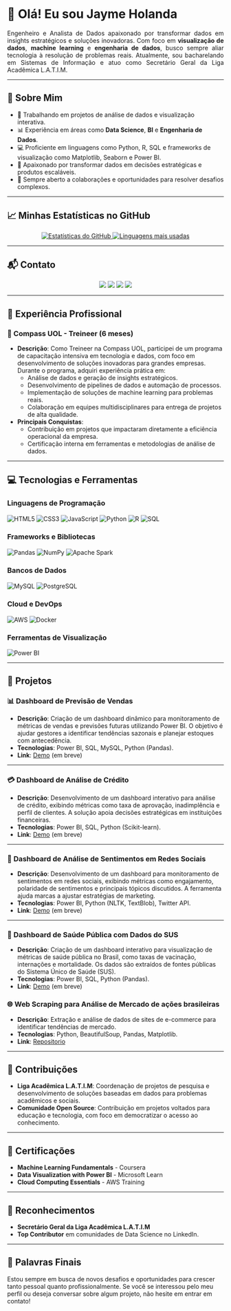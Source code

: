 # 👋 Olá! Eu sou **Jayme Holanda**

<p align="justify">
Engenheiro e Analista de Dados apaixonado por transformar dados em insights estratégicos e soluções inovadoras. Com foco em <strong>visualização de dados</strong>, <strong>machine learning</strong> e <strong>engenharia de dados</strong>, busco sempre aliar tecnologia à resolução de problemas reais. Atualmente, sou bacharelando em Sistemas de Informação e atuo como Secretário Geral da Liga Acadêmica L.A.T.I.M.
</p>

---

## 🌟 Sobre Mim

- 🔭 Trabalhando em projetos de análise de dados e visualização interativa.
- 📊 Experiência em áreas como **Data Science**, **BI** e **Engenharia de Dados**.
- 💻 Proficiente em linguagens como Python, R, SQL e frameworks de visualização como Matplotlib, Seaborn e Power BI.
- 🎯 Apaixonado por transformar dados em decisões estratégicas e produtos escaláveis.
- 🤝 Sempre aberto a colaborações e oportunidades para resolver desafios complexos.

---

## 📈 Minhas Estatísticas no GitHub

<div align="center">
  <a href="https://github.com/anuraghazra/github-readme-stats">
    <img src="https://github-readme-stats.vercel.app/api?username=JaymeHolanda&theme=radical" alt="Estatísticas do GitHub" />
  </a>
  <a href="https://github.com/anuraghazra/github-readme-stats">
    <img src="https://github-readme-stats.vercel.app/api/top-langs/?username=JaymeHolanda&hide=html&layout=compact&theme=radical" alt="Linguagens mais usadas" />
  </a>
</div>

---

## 📬 Contato

<p align="center">
  <a href="https://www.instagram.com/dev.jayme/" target="_blank"><img src="https://img.shields.io/badge/-Instagram-%23E4405F?style=for-the-badge&logo=instagram&logoColor=white" /></a>
  <a href="https://discord.gg/qCpNaWgN" target="_blank"><img src="https://img.shields.io/badge/Discord-7289DA?style=for-the-badge&logo=discord&logoColor=white" /></a>
  <a href="mailto:jaymeholanda.dev@gmail.com"><img src="https://img.shields.io/badge/-Gmail-%23333?style=for-the-badge&logo=gmail&logoColor=white" /></a>
  <a href="https://www.linkedin.com/in/jayme-holanda-59886b248/" target="_blank"><img src="https://img.shields.io/badge/-LinkedIn-%230077B5?style=for-the-badge&logo=linkedin&logoColor=white" /></a>
</p>

---

## 💼 Experiência Profissional

### 🏢 Compass UOL - Treineer (6 meses)
- **Descrição**: Como Treineer na Compass UOL, participei de um programa de capacitação intensiva em tecnologia e dados, com foco em desenvolvimento de soluções inovadoras para grandes empresas. Durante o programa, adquiri experiência prática em:
  - Análise de dados e geração de insights estratégicos.
  - Desenvolvimento de pipelines de dados e automação de processos.
  - Implementação de soluções de machine learning para problemas reais.
  - Colaboração em equipes multidisciplinares para entrega de projetos de alta qualidade.
- **Principais Conquistas**:
  - Contribuição em projetos que impactaram diretamente a eficiência operacional da empresa.
  - Certificação interna em ferramentas e metodologias de análise de dados.

---

## 💻 Tecnologias e Ferramentas

### Linguagens de Programação
<div style="display: inline_block">
  <img align="center" alt="HTML5" src="https://img.shields.io/badge/HTML5-E34F26?style=for-the-badge&logo=html5&logoColor=white" />
  <img align="center" alt="CSS3" src="https://img.shields.io/badge/CSS3-1572B6?style=for-the-badge&logo=css3&logoColor=white" />
  <img align="center" alt="JavaScript" src="https://img.shields.io/badge/JavaScript-F7DF1E?style=for-the-badge&logo=javascript&logoColor=black" />
  <img align="center" alt="Python" src="https://img.shields.io/badge/Python-3776AB?style=for-the-badge&logo=python&logoColor=white" />
  <img align="center" alt="R" src="https://img.shields.io/badge/R-276DC3?style=for-the-badge&logo=r&logoColor=white" />
  <img align="center" alt="SQL" src="https://img.shields.io/badge/SQL-4479A1?style=for-the-badge&logo=mysql&logoColor=white" />
</div>

### Frameworks e Bibliotecas
<div style="display: inline_block">
  <img align="center" alt="Pandas" src="https://img.shields.io/badge/Pandas-150458?style=for-the-badge&logo=pandas&logoColor=white" />
  <img align="center" alt="NumPy" src="https://img.shields.io/badge/Numpy-77B725?style=for-the-badge&logo=numpy&logoColor=white" />
  <img align="center" alt="Apache Spark" src="https://img.shields.io/badge/Apache_Spark-E25A1C?style=for-the-badge&logo=apache-spark&logoColor=white" />
</div>

### Bancos de Dados
<div style="display: inline_block">
  <img align="center" alt="MySQL" src="https://img.shields.io/badge/MySQL-00000F?style=for-the-badge&logo=mysql&logoColor=white" />
  <img align="center" alt="PostgreSQL" src="https://img.shields.io/badge/PostgreSQL-4169E1?style=for-the-badge&logo=postgresql&logoColor=white" />
</div>

### Cloud e DevOps
<div style="display: inline_block">
  <img align="center" alt="AWS" src="https://img.shields.io/badge/AWS-%23232F3E.svg?style=for-the-badge&logo=amazon-aws&logoColor=white" />
  <img align="center" alt="Docker" src="https://img.shields.io/badge/docker-%230db7ed.svg?style=for-the-badge&logo=docker&logoColor=white" />
</div>

### Ferramentas de Visualização
<div style="display: inline_block">
  <img align="center" alt="Power BI" src="https://img.shields.io/badge/Power_BI-F2C80F?style=for-the-badge&logo=powerbi&logoColor=black" />
</div>

---

## 🚀 Projetos

### 📊 **Dashboard de Previsão de Vendas**

- **Descrição**: Criação de um dashboard dinâmico para monitoramento de métricas de vendas e previsões futuras utilizando Power BI. O objetivo é ajudar gestores a identificar tendências sazonais e planejar estoques com antecedência.
- **Tecnologias**: Power BI, SQL, MySQL, Python (Pandas).
- **Link**: [Demo](#) (em breve)

---

### 💳 **Dashboard de Análise de Crédito**

- **Descrição**: Desenvolvimento de um dashboard interativo para análise de crédito, exibindo métricas como taxa de aprovação, inadimplência e perfil de clientes. A solução apoia decisões estratégicas em instituições financeiras.
- **Tecnologias**: Power BI, SQL, Python (Scikit-learn).
- **Link**: [Demo](#) (em breve)

---


### 📱 **Dashboard de Análise de Sentimentos em Redes Sociais**

- **Descrição**: Desenvolvimento de um dashboard para monitoramento de sentimentos em redes sociais, exibindo métricas como engajamento, polaridade de sentimentos e principais tópicos discutidos. A ferramenta ajuda marcas a ajustar estratégias de marketing.
- **Tecnologias**: Power BI, Python (NLTK, TextBlob), Twitter API.
- **Link**: [Demo](#) (em breve)

---

### 🏥 **Dashboard de Saúde Pública com Dados do SUS**

- **Descrição**: Criação de um dashboard interativo para visualização de métricas de saúde pública no Brasil, como taxas de vacinação, internações e mortalidade. Os dados são extraídos de fontes públicas do Sistema Único de Saúde (SUS).
- **Tecnologias**: Power BI, SQL, Python (Pandas).
- **Link**: [Demo](#) (em breve)

### 🌐 **Web Scraping para Análise de Mercado de ações brasileiras**  
- **Descrição**: Extração e análise de dados de sites de e-commerce para identificar tendências de mercado.
- **Tecnologias**: Python, BeautifulSoup, Pandas, Matplotlib.
- **Link**: [Repositorio](https://github.com/JaymeHolanda/acoesbrasileiras](https://github.com/JaymeHolanda/acoesbrasileiras)) 

---

## 🤝 Contribuições

- **Liga Acadêmica L.A.T.I.M**: Coordenação de projetos de pesquisa e desenvolvimento de soluções baseadas em dados para problemas acadêmicos e sociais.
- **Comunidade Open Source**: Contribuição em projetos voltados para educação e tecnologia, com foco em democratizar o acesso ao conhecimento.

---

## 📜 Certificações

- **Machine Learning Fundamentals** - Coursera
- **Data Visualization with Power BI** - Microsoft Learn
- **Cloud Computing Essentials** - AWS Training

---

## 🌟 Reconhecimentos

- **Secretário Geral da Liga Acadêmica L.A.T.I.M**
- **Top Contributor** em comunidades de Data Science no LinkedIn.

---

## 📌 Palavras Finais

Estou sempre em busca de novos desafios e oportunidades para crescer tanto pessoal quanto profissionalmente. Se você se interessou pelo meu perfil ou deseja conversar sobre algum projeto, não hesite em entrar em contato!
